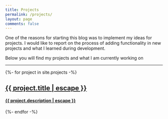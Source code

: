 ```yaml
---
title: Projects
permalink: /projects/
layout: page
comments: false
---
```


One of the reasons for starting this blog was to implement my ideas for projects. I would like to report on the process of adding functionality in new projects and what I learned during development. 

Below you will find my projects and what I am currently working on

<hr>



{%- for project in site.projects -%}

<article class="project-item">
    <h2 class="project-item-date">
        <a href="{{ project.url }}">{{ project.title | escape }}</a>
    </h2>
  <h4 class="project-item-title">
    <a href="{{ project.url }}">{{ project.description | escape }}</a>
  </h4>
</article>
{%- endfor -%}
